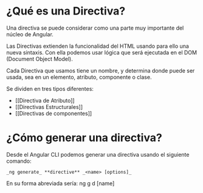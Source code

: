 # ¿Qué es una Directiva?

Una directiva se puede considerar como una parte muy importante del núcleo de Angular.

Las Directivas extienden la funcionalidad del HTML usando para ello una nueva sintaxis. Con ella podemos usar lógica que será ejecutada en el DOM (Document Object Model).

Cada Directiva que usamos tiene un nombre, y determina donde puede ser usada, sea en un elemento, atributo, componente o clase.

Se dividen en tres tipos diferentes:

- [[Directiva de Atributo]]
- [[Directivas Estructurales]]
- [[Directivas de componentes]]


# ¿Cómo generar una directiva?
Desde el Angular CLI podemos generar una directiva usando el siguiente comando:

	_ng generate_ **directive** _<name> [options]_

En su forma abreviada sería:
	ng g d [name]
